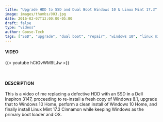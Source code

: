 ```yaml
---
title: "Upgrade HDD to SSD and Dual Boot Windows 10 & Linux Mint 17.3"
image: images/thumbs/003.jpg
date: 2016-02-07T12:00:00-05:00
draft: false
type: "videos"
author: Goose-Tech
tags: ["SSD", "upgrade", "dual boot", "repair", "windows 10", "linux mint"]
---
```


#### VIDEO

{{< youtube hCtGvWM9LJw >}}

&nbsp;

#### DESCRIPTION

This is a video of me replacing a defective HDD with an SSD in a Dell Inspiron 3147, proceeding to re-install a fresh copy of Windows 8.1, upgrade that to Windows 10 Home, perform a clean install of Windows 10 Home, and finally install Linux Mint 17.3 Cinnamon while keeping Windows as the primary boot loader and OS.